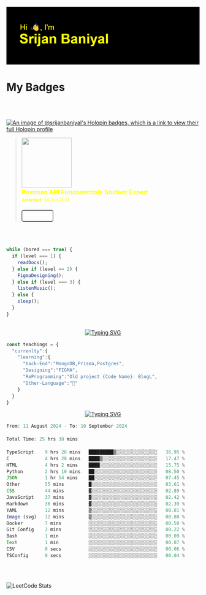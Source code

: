 ![Header](./header.png)

# My Badges

<Br />
<Br />

[![An image of @srijanbaniyal's Holopin badges, which is a link to view their full Holopin profile](https://holopin.me/srijanbaniyal)](https://holopin.io/@srijanbaniyal)


<blockquote class="badgr-badge" style="font-family: Helvetica, Roboto, &quot;Segoe UI&quot;, Calibri, sans-serif;"><a href="https://api.badgr.io/public/assertions/r9BLLy0oTfKJBbkGuDI1zA"><img width="130px" height="130px" src="https://api.badgr.io/public/assertions/r9BLLy0oTfKJBbkGuDI1zA/image"></a><p class="badgr-badge-name" style="hyphens: auto; overflow-wrap: break-word; word-wrap: break-word; margin: 0; font-size: 16px; font-weight: 600; font-style: normal; font-stretch: normal; line-height: 1.25; letter-spacing: normal; text-align: left; color: yellow;">Postman API Fundamentals Student Expert</p><p class="badgr-badge-date" style="margin: 0; font-size: 12px; font-style: normal; font-stretch: normal; line-height: 1.67; letter-spacing: normal; text-align: left; color: yellow;"><strong style="font-size: 12px; font-weight: bold; font-style: normal; font-stretch: normal; line-height: 1.67; letter-spacing: normal; text-align: left; color: yellow;">Awarded: </strong>24-Jun-2024</p><p style="margin: 16px 0; padding: 0;"><a class="badgr-badge-verify" target="_blank" href="https://badgecheck.io?url=https%3A%2F%2Fapi.badgr.io%2Fpublic%2Fassertions%2Fr9BLLy0oTfKJBbkGuDI1zA" style="box-sizing: content-box; display: flex; align-items: center; justify-content: center; margin: 0; font-size:14px; font-weight: bold; width: 48px; height: 16px; border-radius: 4px; border: solid 1px black; text-decoration: none; padding: 6px 16px; margin: 16px 0; color: white;">VERIFY</a></p><script async="async" src="https://badgr.com/assets/widgets.bundle.js"></script></blockquote>
<Br />
<Br />

```javascript
while (bored === true) {
  if (level === 1) {
    readDocs();
  } else if (level == 2) {
    FigmaDesigning();
  } else if (level === 3) {
    listenMusic();
  } else {
    sleep();
  }
}



```

<p align="center">
<a href="https://git.io/typing-svg"><img src="https://readme-typing-svg.demolab.com?font=Press+Start+2P&size=40&duration=6000&pause=10000&color=FF0000&center=true&vCenter=true&width=450&height=60&lines=Currently" alt="Typing SVG" /></a>
</p>

```typeScript
const teachings = {
  "currenlty":{
    "learning":{
      "back-End":"MongoDB,Prisma,Postgres",
      "Designing":"FIGMA",
      "ReProgramming":"Old project {Code Name}: BlogL",
      "Other-Language":"🐍"
    }
  }
}
```

<p align="center">
  <a href="https://git.io/typing-svg"><img src="https://readme-typing-svg.demolab.com?font=Tilt+Prism&size=30&pause=1000&color=0FF75B&center=true&vCenter=true&width=800&height=80&lines=Time+spent+on+various+Programming+languages" alt="Typing SVG" /></a>
</p>

<!--START_SECTION:waka-->

```TypeScript
From: 11 August 2024 - To: 10 September 2024

Total Time: 25 hrs 38 mins

TypeScript    9 hrs 28 mins   █████████▒░░░░░░░░░░░░░░░   36.95 %
C             4 hrs 28 mins   ████▒░░░░░░░░░░░░░░░░░░░░   17.47 %
HTML          4 hrs 2 mins    ████░░░░░░░░░░░░░░░░░░░░░   15.75 %
Python        2 hrs 10 mins   ██░░░░░░░░░░░░░░░░░░░░░░░   08.50 %
JSON          1 hr 54 mins    ██░░░░░░░░░░░░░░░░░░░░░░░   07.45 %
Other         55 mins         █░░░░░░░░░░░░░░░░░░░░░░░░   03.61 %
CSS           44 mins         ▓░░░░░░░░░░░░░░░░░░░░░░░░   02.89 %
JavaScript    37 mins         ▓░░░░░░░░░░░░░░░░░░░░░░░░   02.42 %
Markdown      36 mins         ▓░░░░░░░░░░░░░░░░░░░░░░░░   02.39 %
YAML          12 mins         ▒░░░░░░░░░░░░░░░░░░░░░░░░   00.81 %
Image (svg)   12 mins         ▒░░░░░░░░░░░░░░░░░░░░░░░░   00.80 %
Docker        7 mins          ░░░░░░░░░░░░░░░░░░░░░░░░░   00.50 %
Git Config    3 mins          ░░░░░░░░░░░░░░░░░░░░░░░░░   00.22 %
Bash          1 min           ░░░░░░░░░░░░░░░░░░░░░░░░░   00.09 %
Text          1 min           ░░░░░░░░░░░░░░░░░░░░░░░░░   00.07 %
CSV           0 secs          ░░░░░░░░░░░░░░░░░░░░░░░░░   00.06 %
TSConfig      0 secs          ░░░░░░░░░░░░░░░░░░░░░░░░░   00.04 %
```

<!--END_SECTION:waka-->

<Br />
<Br />

![LeetCode Stats](https://leetcard.jacoblin.cool/Srijan-Baniyal?theme=dark&font=Rasa&ext=contest)